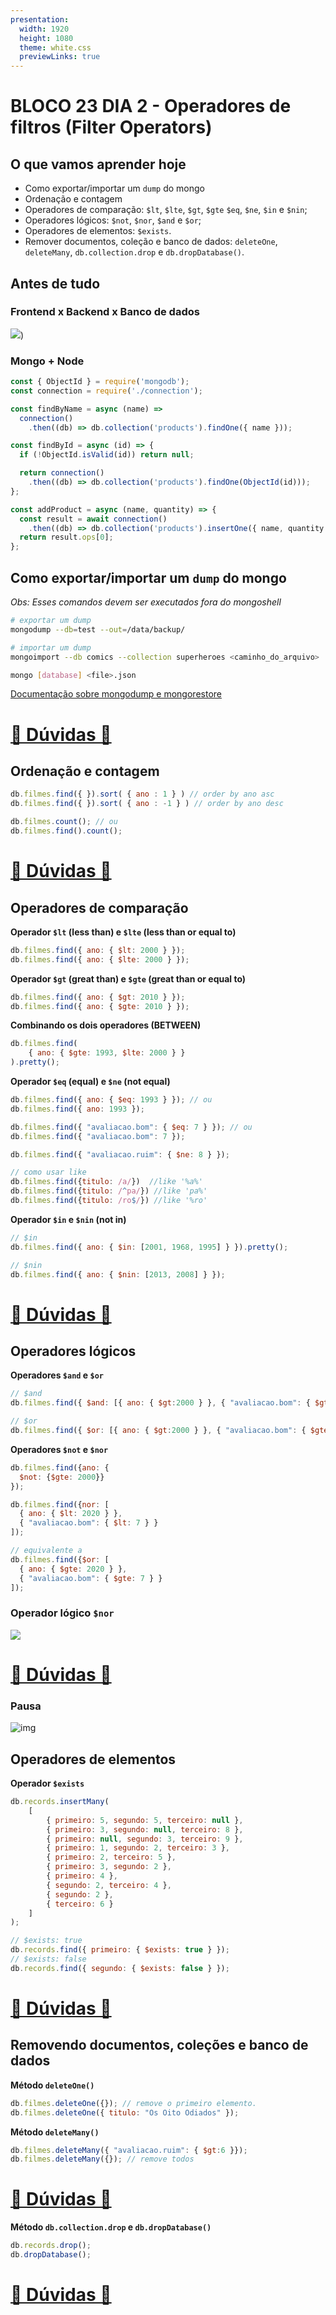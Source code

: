 ```yaml
---
presentation:
  width: 1920
  height: 1080
  theme: white.css
  previewLinks: true
---
```

<!-- slide -->

# BLOCO 23 DIA 2 - Operadores de filtros (Filter Operators)

<!-- slide vertical=true -->

## O que vamos aprender hoje

* Como exportar/importar um `dump` do mongo
* Ordenação e contagem
* Operadores de comparação: `$lt`, `$lte`, `$gt`, `$gte` `$eq`, `$ne`, `$in` e `$nin`;
* Operadores lógicos: `$not`, `$nor`, `$and` e `$or`;
* Operadores de elementos: `$exists`.
* Remover documentos, coleção e banco de dados:  `deleteOne`, `deleteMany`, `db.collection.drop` e `db.dropDatabase()`.

<!-- slide -->

## Antes de tudo

<!-- slide vertical=true -->

### Frontend x Backend x Banco de dados

![](imgs/meme-db-front-back.jpeg))

<!-- slide vertical=true -->

### Mongo + Node

```js
const { ObjectId } = require('mongodb');
const connection = require('./connection');

const findByName = async (name) =>
  connection()
    .then((db) => db.collection('products').findOne({ name }));

const findById = async (id) => {
  if (!ObjectId.isValid(id)) return null;

  return connection()
    .then((db) => db.collection('products').findOne(ObjectId(id)));
};

const addProduct = async (name, quantity) => {
  const result = await connection()
    .then((db) => db.collection('products').insertOne({ name, quantity }));
  return result.ops[0];
};
```

<!-- slide -->

## Como exportar/importar um `dump` do mongo

*Obs: Esses comandos devem ser executados fora do mongoshell*

```bash
# exportar um dump
mongodump --db=test --out=/data/backup/

# importar um dump
mongoimport --db comics --collection superheroes <caminho_do_arquivo>

mongo [database] <file>.json
```

[Documentação sobre mongodump e mongorestore](https://docs.mongodb.com/manual/tutorial/backup-and-restore-tools/)

<!-- slide vertical=true -->

# [🤔 Dúvidas 🤔](https://wall.sli.do/event/qhnczoyv?section=ab62bfef-7c26-45ab-9c5d-d6a3c7e62f74)

<!-- slide -->

## Ordenação e contagem

```js
db.filmes.find({ }).sort( { ano : 1 } ) // order by ano asc
db.filmes.find({ }).sort( { ano : -1 } ) // order by ano desc

db.filmes.count(); // ou
db.filmes.find().count();
```

<!-- slide vertical=true -->

# [🤔 Dúvidas 🤔](https://wall.sli.do/event/qhnczoyv?section=ab62bfef-7c26-45ab-9c5d-d6a3c7e62f74)

<!-- slide -->

## Operadores de comparação

**Operador `$lt` (less than) e `$lte` (less than or equal to)**

```js
db.filmes.find({ ano: { $lt: 2000 } }); 
db.filmes.find({ ano: { $lte: 2000 } });
```

<!-- slide vertical=true -->

**Operador `$gt` (great than) e `$gte` (great than or equal to)**

```js
db.filmes.find({ ano: { $gt: 2010 } }); 
db.filmes.find({ ano: { $gte: 2010 } });
```

<!-- slide vertical=true -->

**Combinando os dois operadores (BETWEEN)**

```js
db.filmes.find(
    { ano: { $gte: 1993, $lte: 2000 } }
).pretty();
```

<!-- slide vertical=true -->

**Operador `$eq` (equal) e `$ne` (not equal)**

```js
db.filmes.find({ ano: { $eq: 1993 } }); // ou 
db.filmes.find({ ano: 1993 });

db.filmes.find({ "avaliacao.bom": { $eq: 7 } }); // ou
db.filmes.find({ "avaliacao.bom": 7 });

db.filmes.find({ "avaliacao.ruim": { $ne: 8 } });

// como usar like
db.filmes.find({titulo: /a/})  //like '%a%'
db.filmes.find({titulo: /^pa/}) //like 'pa%' 
db.filmes.find({titulo: /ro$/}) //like '%ro'
```

<!-- slide vertical=true -->

**Operador `$in` e `$nin` (not in)**

```js
// $in
db.filmes.find({ ano: { $in: [2001, 1968, 1995] } }).pretty();

// $nin
db.filmes.find({ ano: { $nin: [2013, 2008] } });
```

<!-- slide vertical=true -->

# [🤔 Dúvidas 🤔](https://wall.sli.do/event/qhnczoyv?section=ab62bfef-7c26-45ab-9c5d-d6a3c7e62f74)


<!-- slide -->

## Operadores lógicos

<!-- slide vertical=true -->

**Operadores `$and` e `$or`** 

```js
// $and
db.filmes.find({ $and: [{ ano: { $gt:2000 } }, { "avaliacao.bom": { $gte: 8 } }] });

// $or
db.filmes.find({ $or: [{ ano: { $gt:2000 } }, { "avaliacao.bom": { $gte: 8 } }] });
```

<!-- slide vertical=true -->

**Operadores `$not` e `$nor`** 

```js
db.filmes.find({ano: {
  $not: {$gte: 2000}}
});

db.filmes.find({nor: [
  { ano: { $lt: 2020 } }, 
  { "avaliacao.bom": { $lt: 7 } }
]);

// equivalente a 
db.filmes.find({$or: [
  { ano: { $gte: 2020 } }, 
  { "avaliacao.bom": { $gte: 7 } }
]);
```

<!-- slide vertical=true -->

### Operador lógico `$nor`

![](https://lh3.googleusercontent.com/proxy/hktGYyyO_f3ekYYOlL47V1SAUoy7bz_uJ0oyTa6qznqYP4TkJknJ0F_6YESIuouWjC4g5OjhH8bU-NRaPYfMa0JoN85WdIGkSs8WxajK2p2vPn7jtev6jjDwSB48yv8tdZA8Gh6hm8792v23nPwCkp8g_R05xWbS6Mz3OPAencMR)

<!-- slide vertical=true -->

# [🤔 Dúvidas 🤔](https://wall.sli.do/event/qhnczoyv?section=ab62bfef-7c26-45ab-9c5d-d6a3c7e62f74)


<!-- slide -->

### Pausa

![img](https://media1.tenor.com/images/109cb659b239466c0388be40a318c2b6/tenor.gif?itemid=3473469)

<!-- slide -->

## Operadores de elementos

<!-- slide vertical=true -->

**Operador `$exists`**

```js
db.records.insertMany(
    [
        { primeiro: 5, segundo: 5, terceiro: null },
        { primeiro: 3, segundo: null, terceiro: 8 },
        { primeiro: null, segundo: 3, terceiro: 9 },
        { primeiro: 1, segundo: 2, terceiro: 3 },
        { primeiro: 2, terceiro: 5 },
        { primeiro: 3, segundo: 2 },
        { primeiro: 4 },
        { segundo: 2, terceiro: 4 },
        { segundo: 2 },
        { terceiro: 6 }
    ]
);

// $exists: true
db.records.find({ primeiro: { $exists: true } });
// $exists: false
db.records.find({ segundo: { $exists: false } });
```

<!-- slide vertical=true -->

# [🤔 Dúvidas 🤔](https://wall.sli.do/event/qhnczoyv?section=ab62bfef-7c26-45ab-9c5d-d6a3c7e62f74)

<!-- slide -->

## Removendo documentos, coleções e banco de dados

<!-- slide vertical=true -->

**Método `deleteOne()`**

```js
db.filmes.deleteOne({}); // remove o primeiro elemento.
db.filmes.deleteOne({ titulo: "Os Oito Odiados" });
```

<!-- slide vertical=true -->

**Método `deleteMany()`**

```js
db.filmes.deleteMany({ "avaliacao.ruim": { $gt:6 }}); 
db.filmes.deleteMany({}); // remove todos
```

<!-- slide vertical=true -->

# [🤔 Dúvidas 🤔](https://wall.sli.do/event/qhnczoyv?section=ab62bfef-7c26-45ab-9c5d-d6a3c7e62f74)

<!-- slide vertical=true -->

**Método `db.collection.drop` e `db.dropDatabase()`**

```js
db.records.drop();
db.dropDatabase();
```

<!-- slide vertical=true -->

# [🤔 Dúvidas 🤔](https://wall.sli.do/event/qhnczoyv?section=ab62bfef-7c26-45ab-9c5d-d6a3c7e62f74)

